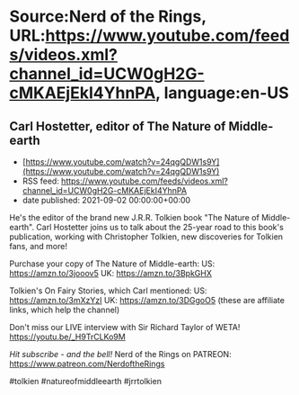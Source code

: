 # Source:Nerd of the Rings, URL:https://www.youtube.com/feeds/videos.xml?channel_id=UCW0gH2G-cMKAEjEkI4YhnPA, language:en-US

## Carl Hostetter, editor of The Nature of Middle-earth
 - [https://www.youtube.com/watch?v=24qgQDW1s9Y](https://www.youtube.com/watch?v=24qgQDW1s9Y)
 - RSS feed: https://www.youtube.com/feeds/videos.xml?channel_id=UCW0gH2G-cMKAEjEkI4YhnPA
 - date published: 2021-09-02 00:00:00+00:00

He's the editor of the brand new J.R.R. Tolkien book "The Nature of Middle-earth".  Carl Hostetter joins us to talk about the 25-year road to this book's publication, working with Christopher Tolkien, new discoveries for Tolkien fans, and more!

Purchase your copy of The Nature of Middle-earth:
US: https://amzn.to/3jooov5
UK: https://amzn.to/3BpkGHX

Tolkien's On Fairy Stories, which Carl mentioned:
US: https://amzn.to/3mXzYzI
UK: https://amzn.to/3DGgoO5
(these are affiliate links, which help the channel)

Don't miss our LIVE interview with Sir Richard Taylor of WETA! https://youtu.be/_H9TrCLKo9M

*Hit subscribe - and the bell!* 
Nerd of the Rings on PATREON: https://www.patreon.com/NerdoftheRings

#tolkien #natureofmiddleearth #jrrtolkien

